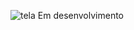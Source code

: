 ![tela](https://user-images.githubusercontent.com/64183011/80285354-aa941980-86fa-11ea-8c21-c0de07fb77b0.jpg) 
Em desenvolvimento
